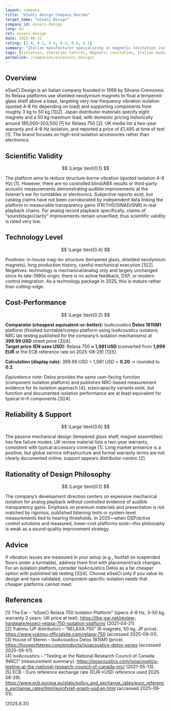 ```yaml
---
layout: company
title: "eSseCi Design Company Review"
target_name: "eSseCi Design"
company_id: esseci-design
lang: en
ref: esseci-design
date: 2025-08-31
rating: [1.4, 0.1, 0.4, 0.2, 0.6, 0.1]
summary: "Italian manufacturer specializing in magnetic-levitation isolation platforms for audio since 1999"
tags: [Isolation, Vibration Control, Magnetic Levitation, Italian Audio, Accessories]
permalink: /companies/en/esseci-design/
---
```


## Overview

eSseCi Design is an Italian company founded in 1999 by Silvano Cremonesi. Its Relaxa platforms use shielded neodymium magnets to float a tempered-glass shelf above a base, targeting very low-frequency vibration isolation (quoted 4–8 Hz depending on load) and supporting components from roughly 3 kg to 50 kg [1][2]. Japan distributor materials specify eight magnets and a 50 kg maximum load, with domestic pricing historically around 185,000–203,500 円 for Relaxa 750 [2]. UK media list a two-year warranty and 4–8 Hz isolation, and reported a price of £1,495 at time of test [1]. The brand focuses on high-end isolation accessories rather than electronics.

## Scientific Validity

$$ \Large \text{0.1} $$

The platform aims to reduce structure-borne vibration (quoted isolation 4–8 Hz) [1]. However, there are no controlled blind/ABX results or third-party acoustic measurements demonstrating audible improvements at the listener’s ear for turntables or electronics. Subjective reports exist, but catalog claims have not been corroborated by independent data linking the platform to measurable transparency gains (FR/THD/SINAD/SNR) in real playback chains. For analog record playback specifically, claims of “soundstage/clarity” improvements remain unverified; thus scientific validity is rated very low.

## Technology Level

$$ \Large \text{0.4} $$

Positives: in-house mag-lev structure (tempered glass, shielded neodymium magnets), long production history, careful mechanical execution [1][2]. Negatives: technology is mechanical/analog only and largely unchanged since its late-1990s origin; there is no active feedback, DSP, or modern control integration. As a technology package in 2025, this is mature rather than cutting-edge.

## Cost-Performance

$$ \Large \text{0.2} $$

**Comparator (cheapest equivalent-or-better):** IsoAcoustics **Delos 1815M1** platform (finished turntable/compo platform using IsoAcoustics isolators; NRC lab testing published for the company’s isolation mechanisms) at **399.99 USD** street price [3][4].  
**Target price (EN uses USD):** Relaxa 750 **≈ 1,981 USD** (converted from **1,699 EUR** at the ECB reference rate on 2025-08-29) [1][5].

**Calculation (display rule):** 399.99 USD ÷ 1,981 USD = **0.20** → rounded to **0.2**.

*Equivalence note:* Delos provides the same user-facing function (component isolation platform) and publishes NRC-based measurement evidence for its isolation approach [4]; size/capacity variants exist, but function and documented isolation performance are at least equivalent for typical hi-fi components [3][4].

## Reliability & Support

$$ \Large \text{0.6} $$

The passive mechanical design (tempered glass shelf, magnet assemblies) has few failure modes. UK review material lists a two-year warranty, consistent with typical accessory coverage [1]. Long market presence is a positive, but global service infrastructure and formal warranty terms are not clearly documented online; support appears distributor-centric [2].

## Rationality of Design Philosophy

$$ \Large \text{0.1} $$

The company’s development direction centers on expensive mechanical isolation for analog playback without controlled evidence of audible transparency gains. Emphasis on premium materials and presentation is not matched by rigorous, published listening tests or system-level measurements tied to hearing thresholds. In 2025—when DSP/active control solutions and measured, lower-cost platforms exist—this philosophy is weak as a sound-quality improvement strategy.

## Advice

If vibration issues are measured in your setup (e.g., footfall on suspended floors under a turntable), address them first with placement/rack changes. For an isolation platform, consider IsoAcoustics Delos as a far cheaper option with published lab testing [3][4]. Choose eSseCi only if you value its design and have validated, component-specific isolation needs that cheaper platforms cannot meet.

## References

[1] The Ear – “eSseCi Relaxa 750 Isolation Platform” (specs 4–8 Hz, 3–50 kg, warranty 2 years; UK price at test). https://the-ear.net/review-hardware/esseci-relaxa-750-isolation-platform/ (2021-04-21).  
[2] Yukimu (JP distributor) – “RELAXA 750” (8 magnets, 50 kg, JP price). https://www.yukimu-officialsite.com/relaxa-750 (accessed 2025-09-01).  
[3] House of Stereo – IsoAcoustics Delos 1815M1 (price). https://houseofstereo.com/products/isoacoustics-delos-series (accessed 2025-09-01).  
[4] IsoAcoustics – “Testing at the National Research Council of Canada (NRC)” (measurement summary). https://isoacoustics.com/isoacoustics-testing-at-the-national-research-council-of-canada-nrc/ (2021-05-13).  
[5] ECB – Euro reference exchange rate (EUR→USD reference used 2025-08-29). https://www.ecb.europa.eu/stats/policy_and_exchange_rates/euro_reference_exchange_rates/html/eurofxref-graph-usd.en.html (accessed 2025-09-01).

(2025.8.31)


